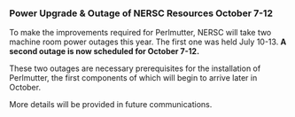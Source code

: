### Power Upgrade & Outage of NERSC Resources October 7-12

To make the improvements required for Perlmutter, NERSC will take two
machine room power outages this year. The first one was held July 10-13. 
**A second outage is now scheduled for October 7-12.**

These two outages are necessary prerequisites for the installation of
Perlmutter, the first components of which will begin to arrive later in October.

More details will be provided in future communications.
